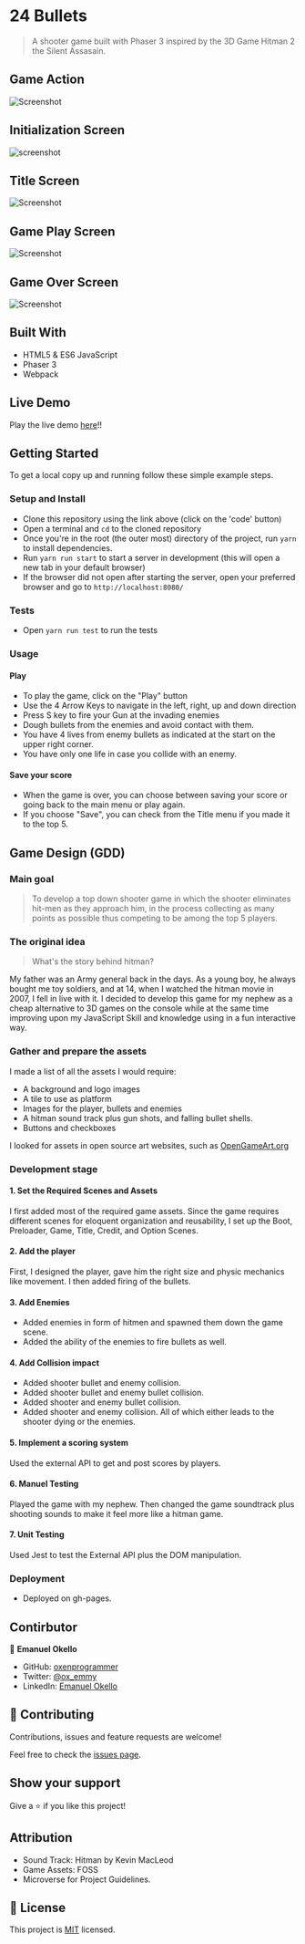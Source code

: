 # 24 Bullets

> A shooter game built with Phaser 3 inspired by the 3D Game Hitman 2 the Silent Assasain. 

## Game Action
![Screenshot](./24bullets.gif)
## Initialization Screen
![screenshot](./LoadingScreen.png)

## Title Screen
![Screenshot](./TitleScreen.png)

## Game Play Screen
![Screenshot](./GamePlayScreen.png)

## Game Over Screen
![Screenshot](./ScoreScreen.png)

## Built With

- HTML5 & ES6 JavaScript
- Phaser 3
- Webpack 

## Live Demo

Play the live demo [here](http://emanuel-okello.me/24-bullets/)!!

## Getting Started

To get a local copy up and running follow these simple example steps.

### Setup and Install

- Clone this repository using the link above (click on the 'code' button)
- Open a terminal and `cd` to the cloned repository
- Once you're in the root (the outer most) directory of the project, run `yarn` to install dependencies.
- Run `yarn run start` to start a server in development (this will open a new tab in your default browser) 
- If the browser did not open after starting the server, open your preferred browser and go to `http://localhost:8080/`

### Tests

- Open `yarn run test` to run the tests

### Usage

#### Play
- To play the game, click on the "Play" button
- Use the 4 Arrow Keys to navigate in the left, right, up and down direction
- Press S key to fire your Gun at the invading enemies
- Dough bullets from the enemies and avoid contact with them.
- You have 4 lives from enemy bullets as indicated at the start on the upper right corner.
- You have only one life in case you collide with an enemy.

#### Save your score
- When the game is over, you can choose between saving your score or going back to the main menu or play again.
- If you choose "Save", you can check from the Title menu if you made it to the top 5.

## Game Design (GDD)

### Main goal

> To develop a top down shooter game in which the shooter eliminates hit-men as they approach him, in the process collecting as many points as possible thus competing to be among the top 5 players. 

### The original idea

> What's the story behind hitman?

My father was an Army general back in the days. As a young boy, he always bought me toy soldiers, and at 14, when I watched the hitman movie in 2007, I fell in live with it.
I decided to develop this game for my nephew as a cheap alternative to 3D games on the console while at the same time improving upon my JavaScript Skill and knowledge using in a fun interactive way.

### Gather and prepare the assets

I made a list of all the assets I would require:
- A background and logo images
- A tile to use as platform
- Images for the player, bullets and enemies
- A hitman sound track plus gun shots, and falling bullet shells.
- Buttons and checkboxes

I looked for assets in open source art websites, such as [OpenGameArt.org](https://opengameart.org/)

### Development stage

#### 1. Set the Required Scenes and Assets

I first added most of the required game assets. 
Since the game requires different scenes for eloquent organization and reusability, I set up the Boot, Preloader, Game, Title, Credit, and Option Scenes.


#### 2. Add the player

First, I designed the player, gave him the right size and physic mechanics like movement.
I then added firing of the bullets.

#### 3. Add Enemies

- Added enemies in form of hitmen and spawned them down the game scene.
- Added the ability of the enemies to fire bullets as well.

#### 4. Add Collision impact

- Added shooter bullet and enemy collision.
- Added shooter bullet and enemy bullet collision.
- Added shooter and enemy bullet collision.
- Added shooter and enemy collision.
All of which either leads to the shooter dying or the enemies.

#### 5. Implement a scoring system

Used the external API to get and post scores by players. 

#### 6. Manuel Testing
Played the game with my nephew. Then changed the game soundtrack plus shooting sounds to make it feel more like a hitman game.

#### 7. Unit Testing
Used Jest to test the External API plus the DOM manipulation.

### Deployment

- Deployed on gh-pages.

## Contirbutor

👤 **Emanuel Okello**

- GitHub: [oxenprogrammer](https://github.com/oxenprogrammer)
- Twitter: [@ox_emmy](https://twitter.com/ox_emmy)
- LinkedIn: [Emanuel Okello](https://www.linkedin.com/in/emanuel-okello/)


## 🤝 Contributing

Contributions, issues and feature requests are welcome!

Feel free to check the [issues page](https://github.com/oxenprogrammer/24-bullets/issues).

## Show your support

Give a ⭐️ if you like this project!

## Attribution
- Sound Track: Hitman by Kevin MacLeod
- Game Assets: FOSS
- Microverse for Project Guidelines.

## 📝 License

This project is [MIT](LICENSE) licensed.
